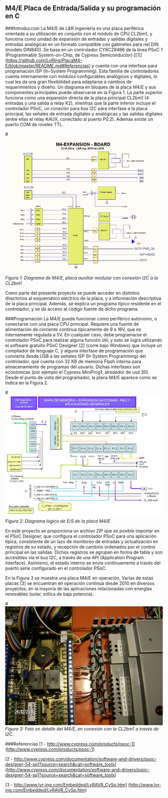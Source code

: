 ## M4/E Placa de Entrada/Salida y su programación en C

###Introducción
La M4/E de L&R Ingeniería es una placa periférica orientada a su utilización en conjunto con el módulo de CPU CL2bm1, y funciona como unidad de expansión de entradas y salidas digitales y entradas analógicas en un formato compatible con gabinetes para riel DIN (modelo DIN840). Se basa en un controlador CY8C29466 de la línea PSoC 1 (Programmable System-on-Chip, de Cypress Semiconductor) [[1]] (https://github.com/LyRIng/PlacaM4-E/blob/master/README.md#Referencias) y cuenta con una interfase para programación ISP (In-System Programming). Esta familia de controladores cuenta internamente con módulos configurables analógicos y digitales, lo cual les da una gran flexibilidad para adaptarse a cambios de requerimientos y diseño. Un diagrama en bloques de la placa M4/E y sus componentes principales puede observarse en la Figura 1. La parte superior funciona como una expansión directa de la placa principal CL2bm1 (4 entradas y una salida a relay K2), mientras que la parte inferior incluye el controlador PSoC, un conector para bus I2C para interfase a la placa principal, las señales de entrada digitales y analógicas y las salidas digitales (entre ellas el relay KAUX, conectado al puerto P0.2). Además existe un puerto COM de niveles TTL.

#![Figura 1: Diagrama de M4/E, placa auxiliar modular con conexión I2C a la CL2bm1](https://raw.githubusercontent.com/LyRIng/PlacaM4-E/master/M4-Expansion_Board.jpg)
*Figura 1: Diagrama de M4/E, placa auxiliar modular con conexión I2C a la CL2bm1*

Como parte del presente proyecto se puede acceder en distintos directorios al esquemático eléctrico de la placa, y a información descriptiva de la placa principal. Además, se explica un programa típico residente en el controlador, y se da acceso al código fuente de dicho programa.

###Programación
La M4/E puede funcionar como periférico autónomo, o conectarse con una placa CPU principal. Requiere una fuente de alimentación de corriente continua típicamente de 9 a 16V, que es internamente regulada a 5V. En cualquier caso, debe programarse el controlador PSoC para realizar alguna función útil, y esto se logra utilizando el software gratuito PSoC Designer [2] (corre bajo Windows) que incluye un compilador de lenguaje C, y alguna interfase de programación que convierta desde USB a las señales ISP (In System Programming) del controlador, que cuenta con 32 KB de memoria Flash interna para almacenamiento de programas del usuario. Dichas interfases son económicas (por ejemplo el Cypress MiniProg1, alrededor de usd 30). Desde el punto de vista del programador, la placa M4/E aparece como se indica en la Figura 2.

#![Figura 2](https://raw.githubusercontent.com/LyRIng/PlacaM4-E/master/Diagr_l%C3%B3gico.jpg)
*Figura 2: Diagrama lógico de E/S de la placa M4/E*

En este proyecto se proporciona un archivo ZIP que es posible importar en el PSoC Designer, que configura el controlador PSoC para una aplicación típica, consistente de un lazo de monitoreo de entradas y actualización en registros de su estado, y recepción de cambios ordenados por el control principal en las salidas. Dichos registros se agrupan en forma de tabla y son accesibles vía el bus I2C, a través de una API (Application Program Interface). Asimismo, el estado interno se envía continuamente a través del puerto serie configurado en el controlador PSoC.

En la Figura 3 se muestra una placa M4/E en operación. Varias de estas placas [3] se encuentran en operación continua desde 2010 en diversos proyectos, en la mayoría de las aplicaciones relacionadas con energías renovables (solar, eólica de baja potencia).

#![Figura 3](https://raw.githubusercontent.com/LyRIng/PlacaM4-E/master/Foto_M4E.jpg)
*Figura 3: Foto en detalle del M4/E, en conexión con la CL2bm1 a través de I2C.*

###Referencias
[1 - http://www.cypress.com/products/psoc-1] (http://www.cypress.com/products/psoc-1)

[2 - http://www.cypress.com/documentation/software-and-drivers/psoc-designer-54-sp1?source=search&cat=software_tools] (http://www.cypress.com/documentation/software-and-drivers/psoc-designer-54-sp1?source=search&cat=software_tools)

[3 - http://www.lyr-ing.com/Embedded/LyRAVR_CySp.htm] (http://www.lyr-ing.com/Embedded/LyRAVR_CySp.htm)

